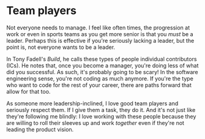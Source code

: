 # Team players

Not everyone needs to manage. I feel like often times, the progression
at work or even in sports teams as you get more senior is that you *must*
be a leader. Perhaps this is effective if you're seriously lacking a leader,
but the point is, not everyone wants to be a leader.

In Tony Fadell's *Build*, he calls these types of people individual contributors (ICs).
He notes that, once you become a manager, you're doing less of what did you successful.
As such, it's probably going to be scary! In the software engineering sense, you're not
coding as much anymore. If you're the type who want to code for the rest of your career,
there are paths forward that allow for that too.

As someone more leadership-inclined, I love good team players and seriously respect
them. If I give them a task, they do it. And it's not just like they're following me
blindly: I love working with these people because they are willing to roll their sleeves
up and work *together* even if they're not leading the product vision.
